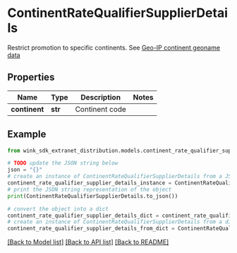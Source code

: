 # ContinentRateQualifierSupplierDetails

Restrict promotion to specific continents. See [Geo-IP continent geoname data](#operation/showContinents)

## Properties

Name | Type | Description | Notes
------------ | ------------- | ------------- | -------------
**continent** | **str** | Continent code | 

## Example

```python
from wink_sdk_extranet_distribution.models.continent_rate_qualifier_supplier_details import ContinentRateQualifierSupplierDetails

# TODO update the JSON string below
json = "{}"
# create an instance of ContinentRateQualifierSupplierDetails from a JSON string
continent_rate_qualifier_supplier_details_instance = ContinentRateQualifierSupplierDetails.from_json(json)
# print the JSON string representation of the object
print(ContinentRateQualifierSupplierDetails.to_json())

# convert the object into a dict
continent_rate_qualifier_supplier_details_dict = continent_rate_qualifier_supplier_details_instance.to_dict()
# create an instance of ContinentRateQualifierSupplierDetails from a dict
continent_rate_qualifier_supplier_details_from_dict = ContinentRateQualifierSupplierDetails.from_dict(continent_rate_qualifier_supplier_details_dict)
```
[[Back to Model list]](../README.md#documentation-for-models) [[Back to API list]](../README.md#documentation-for-api-endpoints) [[Back to README]](../README.md)


